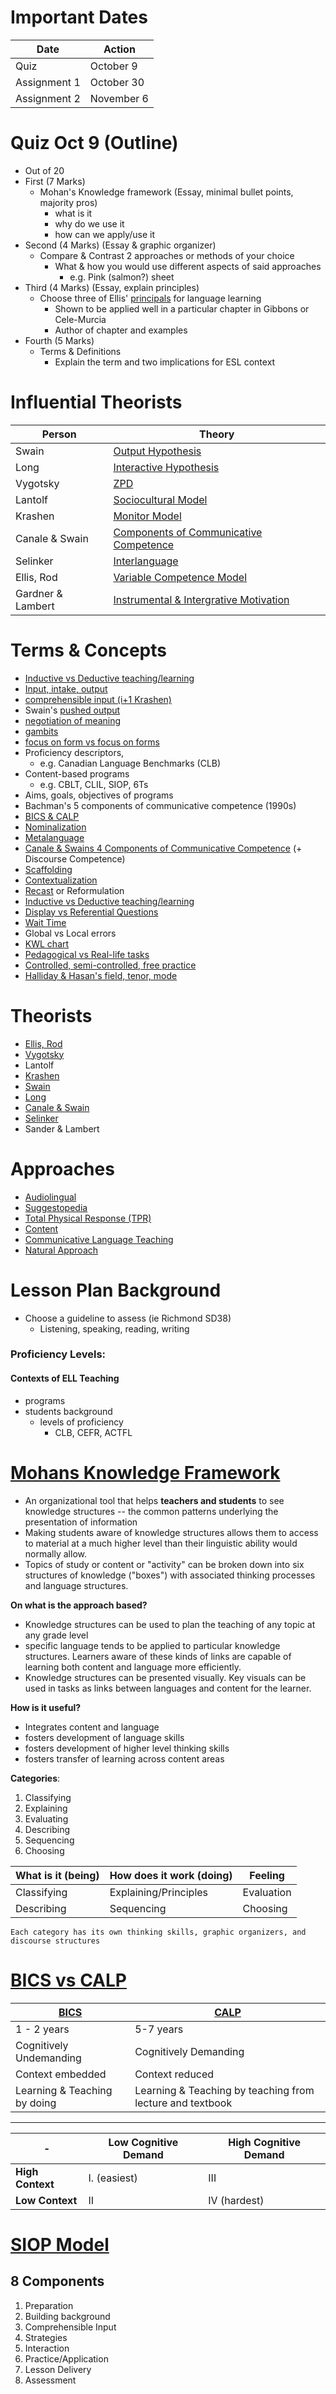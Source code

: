 # Important Dates

Date | Action
--- | ---
Quiz | October 9
Assignment 1 | October 30
Assignment 2 | November 6

# Quiz Oct 9 (Outline)

- Out of 20
- First (7 Marks)
	- Mohan's Knowledge framework (Essay, minimal bullet points, majority pros)
		- what is it
		- why do we use it
		- how can we apply/use it
- Second (4 Marks) (Essay & graphic organizer)
	- Compare & Contrast 2 approaches or methods of your choice
		- What & how you would use different aspects of said approaches
			- e.g. Pink (salmon?) sheet
-  Third (4 Marks) (Essay, explain principles)
	- Choose three of Ellis' [principals](http://asian-efl-journal.com/sept_05_re.pdf) for language learning
		- Shown to be applied well in a particular chapter in Gibbons or Cele-Murcia
		- Author of chapter and examples
- Fourth (5 Marks)
	- Terms & Definitions
		- Explain the term and two implications for ESL context

# Influential Theorists

Person | Theory
--- | ---
Swain | [Output Hypothesis](http://en.wikipedia.org/wiki/Comprehensible_output)
Long | [Interactive Hypothesis](http://en.wikipedia.org/wiki/Interaction_hypothesis)
Vygotsky | [ZPD](http://en.wikipedia.org/wiki/Zone_of_proximal_development)
Lantolf | [Sociocultural Model](http://en.wikipedia.org/wiki/Theories_of_second-language_acquisition#Sociocultural_theory)
Krashen | [Monitor Model](http://en.wikipedia.org/wiki/Input_hypothesis)
Canale & Swain | [Components of Communicative Competence](http://en.wikipedia.org/wiki/Communicative_competence)
Selinker | [Interlanguage](http://en.wikipedia.org/wiki/Interlanguage)
Ellis, Rod | [Variable Competence Model](http://languagetesting.info/articles/store/variable%20competence.pdf)
Gardner & Lambert | [Instrumental & Intergrative Motivation](http://en.wikipedia.org/wiki/Motivation_in_second-language_learning#Gardner.27s_socio-educational_model)

# Terms & Concepts

- [Inductive vs Deductive teaching/learning](http://www.educ.ualberta.ca/staff/olenka.Bilash/best%20of%20bilash/inductivedeductive.html)
- [Input, intake, output](http://acquiringl2.wordpress.com/2012/05/19/difference-between-intake-and-input-in-second-language-learning/)
- [comprehensible input (i+1 Krashen)](http://en.wikipedia.org/wiki/Input_hypothesis)
- Swain's [pushed output](http://en.wikipedia.org/wiki/Comprehensible_output)
- [negotiation of meaning](http://en.wikipedia.org/wiki/Interaction_hypothesis)
- [gambits](http://www.eslgold.com/speaking/conversation_gambits.html)
- [focus on form vs focus on forms](http://en.wikipedia.org/wiki/Focus_on_form)
- Proficiency descriptors,
	- e.g. Canadian Language Benchmarks (CLB)
- Content-based programs 
	- e.g. CBLT, CLIL, SIOP, 6Ts
- Aims, goals, objectives of programs
- Bachman's 5 components of communicative competence (1990s) 
- [BICS & CALP](http://www.everythingesl.net/inservices/bics_calp.php)
- [Nominalization](http://en.wikipedia.org/wiki/Nominalization)
- [Metalanguage](http://en.wikipedia.org/wiki/Metalanguage)
- [Canale & Swains 4 Components of Communicative Competence](http://en.wikipedia.org/wiki/Communicative_competence#Use_in_education) (+ Discourse Competence)
- [Scaffolding](http://en.wikipedia.org/wiki/Instructional_scaffolding)
- [Contextualization](http://en.wikipedia.org/wiki/Contextualization_(sociolinguistics))
- [Recast](http://en.wikipedia.org/wiki/Recast_(language_teaching)) or Reformulation
- [Inductive vs Deductive teaching/learning](http://www.educ.ualberta.ca/staff/olenka.bilash/best%20of%20bilash/inductivedeductive.html)
- [Display vs Referential Questions](http://en.wikipedia.org/wiki/Display_question)
- [Wait Time](https://www.teachervision.com/teaching-methods/new-teacher/48446.html)
- Global vs Local errors
- [KWL chart](http://en.wikipedia.org/wiki/KWL_table)
- [Pedagogical vs Real-life tasks](http://ptrirat.wordpress.com/2009/04/29/pedagogical-and-real-world-tasks/)
- [Controlled, semi-controlled, free practice](http://www.headsupenglish.com/index.php/esl-articles/esl-lesson-structure/310-controlled-to-free-activities)
- [Halliday & Hasan's field, tenor, mode](http://en.wikipedia.org/wiki/Register_(sociolinguistics))

# Theorists

- [Ellis, Rod](http://en.wikipedia.org/wiki/Rod_Ellis)
- [Vygotsky](http://www.learning-theories.com/vygotskys-social-learning-theory.html)
- Lantolf
- [Krashen](http://en.wikipedia.org/wiki/Stephen_Krashen)
- [Swain](http://en.wikipedia.org/wiki/Merrill_Swain)
- [Long](http://en.wikipedia.org/wiki/Michael_Long_(academic))
- [Canale & Swain](http://en.wikipedia.org/wiki/Communicative_competence)
- [Selinker](http://en.wikipedia.org/wiki/Interlanguage_fossilization)
- Sander & Lambert

# Approaches

- [Audiolingual](http://en.wikipedia.org/wiki/Audio-lingual_method)
- [Suggestopedia](http://en.wikipedia.org/wiki/Suggestopedia)
- [Total Physical Response (TPR)](http://en.wikipedia.org/wiki/Total_physical_response)
- [Content](http://en.wikipedia.org/wiki/Content-based_instruction)
- [Communicative Language Teaching](http://en.wikipedia.org/wiki/Communicative_language_teaching)
- [Natural Approach](http://en.wikipedia.org/wiki/Natural_approach)

  	
# Lesson Plan Background

- Choose a guideline to assess (ie Richmond SD38)
	- Listening, speaking, reading, writing

### Proficiency Levels:

#### Contexts of ELL Teaching

- programs
- students background
	- levels of proficiency
		- CLB, CEFR, ACTFL

# [Mohans Knowledge Framework](http://tslater.public.iastate.edu/kf/framework.html)
 - An organizational tool that helps **teachers and students** to see knowledge structures -- the common patterns underlying the presentation of information
 - Making students aware of knowledge structures allows them to access to material at a much higher level than their linguistic ability would normally allow.
 - Topics of study or content or "activity" can be broken down into six structures of knowledge ("boxes") with associated thinking processes and language structures.

**On what is the approach based?**

- Knowledge structures can be used to plan the teaching of any topic at any grade level
- specific language tends to be applied to particular knowledge structures. Learners aware of these kinds of links are capable of learning both content and language more efficiently.
- Knowledge structures can be presented visually. Key visuals can be used in tasks as links between languages and content for the learner.

**How is it useful?**

- Integrates content and language
- fosters development of language skills
- fosters development of higher level thinking skills
- fosters transfer of learning across content areas

**Categories**:

1. Classifying
2. Explaining
3. Evaluating
4. Describing
5. Sequencing
6. Choosing

|What is it (being) | How does it work (doing) | Feeling 
|--- |--- |---
| Classifying | Explaining/Principles | Evaluation
| Describing | Sequencing | Choosing

``Each category has its own thinking skills, graphic organizers, and discourse structures``


# [BICS vs CALP](http://www.everythingesl.net/inservices/bics_calp.php)

[BICS](http://en.wikipedia.org/wiki/Basic_interpersonal_communicative_skills) | [CALP](http://en.wikipedia.org/wiki/Cognitive_academic_language_proficiency)
---|---
1 - 2 years | 5-7 years
Cognitively Undemanding | Cognitively Demanding
Context embedded | Context reduced 
Learning & Teaching by doing | Learning & Teaching by teaching from lecture and textbook 


---


| - | Low Cognitive Demand | High Cognitive Demand
|---|---|---
| **High Context** | I. (easiest) | III
| **Low Context** | II | IV (hardest)



# [SIOP Model](http://siop.pearson.com/)


## 8 Components

1. Preparation 
2. Building background 
3. Comprehensible Input 
4. Strategies 
5. Interaction
6. Practice/Application 
7. Lesson Delivery
8. Assessment
